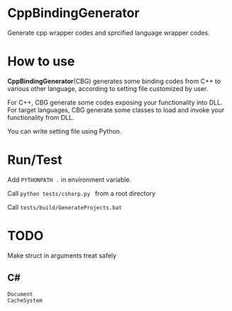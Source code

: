 
# CppBindingGenerator

Generate cpp wrapper codes and sprcified language wrapper codes.

# How to use

**CppBindingGenerator**(CBG) generates some binding codes from C++ to various other language, according to setting file customized by user.

For C++, CBG generate some codes exposing your functionality into DLL.
For target languages, CBG generate some classes to load and invoke your functionality from DLL.

You can write setting file using Python.

# Run/Test

Add ``` PYTHONPATH . ``` in environment variable.

Call ```python tests/csharp.py ``` from a root directory

Call ```tests/build/GenerateProjects.bat```

# TODO

Make struct in arguments treat safely

## C#

```
Document
CacheSystem
```

